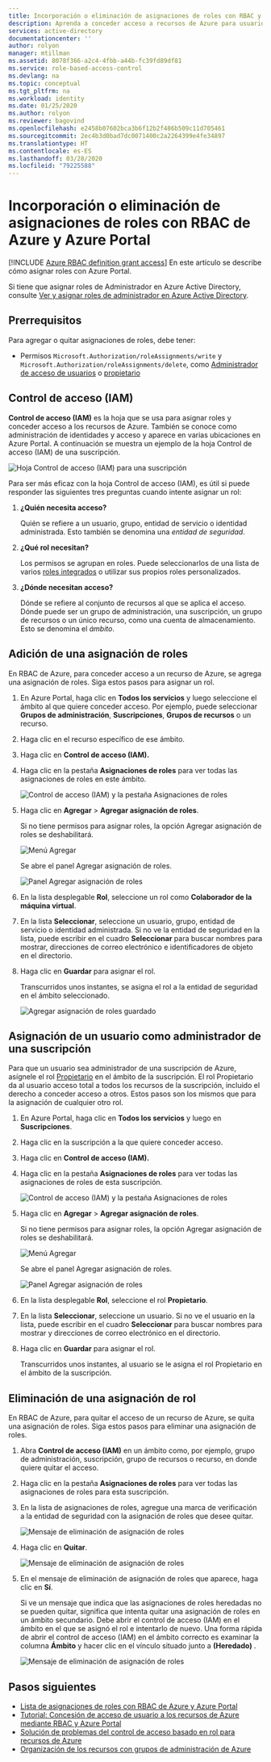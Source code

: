 ```yaml
---
title: Incorporación o eliminación de asignaciones de roles con RBAC y Azure Portal
description: Aprenda a conceder acceso a recursos de Azure para usuarios, grupos, entidades de servicio e identidades administradas mediante el control de acceso basado en rol (RBAC) y Azure Portal.
services: active-directory
documentationcenter: ''
author: rolyon
manager: mtillman
ms.assetid: 8078f366-a2c4-4fbb-a44b-fc39fd89df81
ms.service: role-based-access-control
ms.devlang: na
ms.topic: conceptual
ms.tgt_pltfrm: na
ms.workload: identity
ms.date: 01/25/2020
ms.author: rolyon
ms.reviewer: bagovind
ms.openlocfilehash: e2458b07602bca3b6f12b2f486b509c11d705461
ms.sourcegitcommit: 2ec4b3d0bad7dc0071400c2a2264399e4fe34897
ms.translationtype: HT
ms.contentlocale: es-ES
ms.lasthandoff: 03/28/2020
ms.locfileid: "79225588"
---
```

# <a name="add-or-remove-role-assignments-using-azure-rbac-and-the-azure-portal"></a>Incorporación o eliminación de asignaciones de roles con RBAC de Azure y Azure Portal

[!INCLUDE [Azure RBAC definition grant access](../../includes/role-based-access-control-definition-grant.md)] En este artículo se describe cómo asignar roles con Azure Portal.

Si tiene que asignar roles de Administrador en Azure Active Directory, consulte [Ver y asignar roles de administrador en Azure Active Directory](../active-directory/users-groups-roles/directory-manage-roles-portal.md).

## <a name="prerequisites"></a>Prerrequisitos

Para agregar o quitar asignaciones de roles, debe tener:

- Permisos `Microsoft.Authorization/roleAssignments/write` y `Microsoft.Authorization/roleAssignments/delete`, como [Administrador de acceso de usuarios](built-in-roles.md#user-access-administrator) o [propietario](built-in-roles.md#owner)

## <a name="access-control-iam"></a>Control de acceso (IAM)

**Control de acceso (IAM)** es la hoja que se usa para asignar roles y conceder acceso a los recursos de Azure. También se conoce como administración de identidades y acceso y aparece en varias ubicaciones en Azure Portal. A continuación se muestra un ejemplo de la hoja Control de acceso (IAM) de una suscripción.

![Hoja Control de acceso (IAM) para una suscripción](./media/role-assignments-portal/access-control-subscription.png)

Para ser más eficaz con la hoja Control de acceso (IAM), es útil si puede responder las siguientes tres preguntas cuando intente asignar un rol:

1. **¿Quién necesita acceso?**

    Quién se refiere a un usuario, grupo, entidad de servicio o identidad administrada. Esto también se denomina una *entidad de seguridad*.

1. **¿Qué rol necesitan?**

    Los permisos se agrupan en roles. Puede seleccionarlos de una lista de varios [roles integrados](built-in-roles.md) o utilizar sus propios roles personalizados.

1. **¿Dónde necesitan acceso?**

    Dónde se refiere al conjunto de recursos al que se aplica el acceso. Dónde puede ser un grupo de administración, una suscripción, un grupo de recursos o un único recurso, como una cuenta de almacenamiento. Esto se denomina el *ámbito*.

## <a name="add-a-role-assignment"></a>Adición de una asignación de roles

En RBAC de Azure, para conceder acceso a un recurso de Azure, se agrega una asignación de roles. Siga estos pasos para asignar un rol.

1. En Azure Portal, haga clic en **Todos los servicios** y luego seleccione el ámbito al que quiere conceder acceso. Por ejemplo, puede seleccionar **Grupos de administración**, **Suscripciones**, **Grupos de recursos** o un recurso.

1. Haga clic en el recurso específico de ese ámbito.

1. Haga clic en **Control de acceso (IAM).**

1. Haga clic en la pestaña **Asignaciones de roles** para ver todas las asignaciones de roles en este ámbito.

    ![Control de acceso (IAM) y la pestaña Asignaciones de roles](./media/role-assignments-portal/role-assignments.png)

1. Haga clic en **Agregar** > **Agregar asignación de roles**.

   Si no tiene permisos para asignar roles, la opción Agregar asignación de roles se deshabilitará.

   ![Menú Agregar](./media/role-assignments-portal/add-menu.png)

    Se abre el panel Agregar asignación de roles.

   ![Panel Agregar asignación de roles](./media/role-assignments-portal/add-role-assignment.png)

1. En la lista desplegable **Rol**, seleccione un rol como **Colaborador de la máquina virtual**.

1. En la lista **Seleccionar**, seleccione un usuario, grupo, entidad de servicio o identidad administrada. Si no ve la entidad de seguridad en la lista, puede escribir en el cuadro **Seleccionar** para buscar nombres para mostrar, direcciones de correo electrónico e identificadores de objeto en el directorio.

1. Haga clic en **Guardar** para asignar el rol.

   Transcurridos unos instantes, se asigna el rol a la entidad de seguridad en el ámbito seleccionado.

    ![Agregar asignación de roles guardado](./media/role-assignments-portal/add-role-assignment-save.png)

## <a name="assign-a-user-as-an-administrator-of-a-subscription"></a>Asignación de un usuario como administrador de una suscripción

Para que un usuario sea administrador de una suscripción de Azure, asígnele el rol [Propietario](built-in-roles.md#owner) en el ámbito de la suscripción. El rol Propietario da al usuario acceso total a todos los recursos de la suscripción, incluido el derecho a conceder acceso a otros. Estos pasos son los mismos que para la asignación de cualquier otro rol.

1. En Azure Portal, haga clic en **Todos los servicios** y luego en **Suscripciones**.

1. Haga clic en la suscripción a la que quiere conceder acceso.

1. Haga clic en **Control de acceso (IAM).**

1. Haga clic en la pestaña **Asignaciones de roles** para ver todas las asignaciones de roles de esta suscripción.

    ![Control de acceso (IAM) y la pestaña Asignaciones de roles](./media/role-assignments-portal/role-assignments.png)

1. Haga clic en **Agregar** > **Agregar asignación de roles**.

   Si no tiene permisos para asignar roles, la opción Agregar asignación de roles se deshabilitará.

   ![Menú Agregar](./media/role-assignments-portal/add-menu.png)

    Se abre el panel Agregar asignación de roles.

   ![Panel Agregar asignación de roles](./media/role-assignments-portal/add-role-assignment.png)

1. En la lista desplegable **Rol**, seleccione el rol **Propietario**.

1. En la lista **Seleccionar**, seleccione un usuario. Si no ve el usuario en la lista, puede escribir en el cuadro **Seleccionar** para buscar nombres para mostrar y direcciones de correo electrónico en el directorio.

1. Haga clic en **Guardar** para asignar el rol.

   Transcurridos unos instantes, al usuario se le asigna el rol Propietario en el ámbito de la suscripción.

## <a name="remove-a-role-assignment"></a>Eliminación de una asignación de rol

En RBAC de Azure, para quitar el acceso de un recurso de Azure, se quita una asignación de roles. Siga estos pasos para eliminar una asignación de roles.

1. Abra **Control de acceso (IAM)** en un ámbito como, por ejemplo, grupo de administración, suscripción, grupo de recursos o recurso, en donde quiere quitar el acceso.

1. Haga clic en la pestaña **Asignaciones de roles** para ver todas las asignaciones de roles para esta suscripción.

1. En la lista de asignaciones de roles, agregue una marca de verificación a la entidad de seguridad con la asignación de roles que desee quitar.

   ![Mensaje de eliminación de asignación de roles](./media/role-assignments-portal/remove-role-assignment-select.png)

1. Haga clic en **Quitar**.

   ![Mensaje de eliminación de asignación de roles](./media/role-assignments-portal/remove-role-assignment.png)

1. En el mensaje de eliminación de asignación de roles que aparece, haga clic en **Sí**.

    Si ve un mensaje que indica que las asignaciones de roles heredadas no se pueden quitar, significa que intenta quitar una asignación de roles en un ámbito secundario. Debe abrir el control de acceso (IAM) en el ámbito en el que se asignó el rol e intentarlo de nuevo. Una forma rápida de abrir el control de acceso (IAM) en el ámbito correcto es examinar la columna **Ámbito** y hacer clic en el vínculo situado junto a **(Heredado)** .

   ![Mensaje de eliminación de asignación de roles](./media/role-assignments-portal/remove-role-assignment-inherited.png)

## <a name="next-steps"></a>Pasos siguientes

- [Lista de asignaciones de roles con RBAC de Azure y Azure Portal](role-assignments-list-portal.md)
- [Tutorial: Concesión de acceso de usuario a los recursos de Azure mediante RBAC y Azure Portal](quickstart-assign-role-user-portal.md)
- [Solución de problemas del control de acceso basado en rol para recursos de Azure](troubleshooting.md)
- [Organización de los recursos con grupos de administración de Azure](../governance/management-groups/overview.md)
